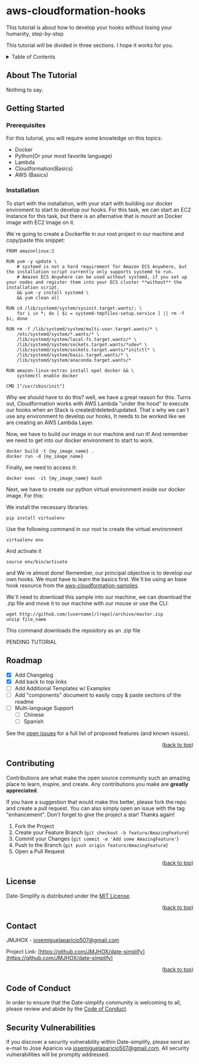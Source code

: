 # aws-cloudformation-hooks
This tutorial is about how to develop your hooks without losing your humanity, step-by-step

This tutorial will be  divided in three sections. I hope it works for you.



<!-- TABLE OF CONTENTS -->
<details>
  <summary>Table of Contents</summary>
  <ol>
    <li>
      <a href="#about-the-tutorial">About The Tutorial</a>
    </li>
    <li>
      <a href="#getting-started">Before Getting Started</a>
      <ul>
        <li><a href="#prerequisites">Prerequisites</a></li>
        <li><a href="#installation">Installation</a></li>
      </ul>
    </li>
        <li>
      <a href="#getting-started">Working on it!</a>
      <ul>
        <li><a href="#construct">Constructing our hooks</a></li>
        <li><a href="#building">Building & Verifying</a></li>
        <li><a href="#testing">Deployment & Testing </a></li>
      </ul>
    </li>
  </ol>
</details>



<!-- ABOUT THE PROJECT -->
## About The Tutorial

Nothing to say.

<!-- GETTING STARTED -->
## Getting Started

### Prerequisites
For this tutorial, you will require some knowledge on this topics:


* Docker
* Python(Or your most favorite language)
* Lambda
* Cloudformation(Basics)
* AWS (Basics)


### Installation

To start with the installation, with your start with building our docker enviroment to start to develop our hooks.
For this task, we can start an EC2 Instance for this task, but there is an alternative that is mount an Docker image with EC2 Image on it.

We´re going to create a Dockerfile in our root project in our machine and copy/paste this snippet:

```
FROM amazonlinux:2

RUN yum -y update \
    # systemd is not a hard requirement for Amazon ECS Anywhere, but the installation script currently only supports systemd to run.
    # Amazon ECS Anywhere can be used without systemd, if you set up your nodes and register them into your ECS cluster **without** the installation script.
    && yum -y install systemd \
    && yum clean all

RUN cd /lib/systemd/system/sysinit.target.wants/; \
    for i in *; do [ $i = systemd-tmpfiles-setup.service ] || rm -f $i; done

RUN rm -f /lib/systemd/system/multi-user.target.wants/* \
    /etc/systemd/system/*.wants/* \
    /lib/systemd/system/local-fs.target.wants/* \
    /lib/systemd/system/sockets.target.wants/*udev* \
    /lib/systemd/system/sockets.target.wants/*initctl* \
    /lib/systemd/system/basic.target.wants/* \
    /lib/systemd/system/anaconda.target.wants/*

RUN amazon-linux-extras install epel docker && \
    systemctl enable docker

CMD ["/usr/sbin/init"]
```
Why we should have to do this? well, we have a great reason for this.
Turns out, Cloudformation works with AWS Lambda "under the hood" to execute our hooks when an Stack is created/deleted/updated.
That´s why we can´t use any environment to develop our hooks, It needs to be worked like we are creating an AWS Lambda Layer.

Now, we have to build our image in our machine and run it! And remember we need to get into our docker environment to start to work.

```
docker build -t {my_image_name} .
docker run -d {my_image_name}
```

Finally, we need to access it:
```
docker exec -it {my_image_name} bash
```

Next, we have to create our python virtual environment inside our docker image. For this:

We install the necessary libraries:
```
pip install virtualenv
```
Use the following command in our root to create the virtual environment
```
virtualenv env
```

And activate it
```
source env/bin/activate
```
and We´re almost done!
Remember, our principal objective is to develop our own hooks. We must have to learn the basics first.
We´ll be using an base hook resource from the [aws-cloudformation-samples](https://github.com/aws-cloudformation/aws-cloudformation-samples/tree/main/hooks/python-hooks/resource-tags). 

We´ll need to download this sample into our machine, we can download the .zip file and move it to our machine with our mouse or use the CLI:
```
wget http://github.com/[username]/[repo]/archive/master.zip
unzip file_name
```
This command downloads the repository as an .zip file

PENDING TUTORIAL
<!-- ROADMAP -->
## Roadmap

- [x] Add Changelog
- [x] Add back to top links
- [ ] Add Additional Templates w/ Examples
- [ ] Add "components" document to easily copy & paste sections of the readme
- [ ] Multi-language Support
    - [ ] Chinese
    - [ ] Spanish

See the [open issues](https://github.com/JMJHOX/date-simplify/issues) for a full list of proposed features (and known issues).

<p align="right">(<a href="#top">back to top</a>)</p>



<!-- CONTRIBUTING -->
## Contributing

Contributions are what make the open source community such an amazing place to learn, inspire, and create. Any contributions you make are **greatly appreciated**.

If you have a suggestion that would make this better, please fork the repo and create a pull request. You can also simply open an issue with the tag "enhancement".
Don't forget to give the project a star! Thanks again!

1. Fork the Project
2. Create your Feature Branch (`git checkout -b feature/AmazingFeature`)
3. Commit your Changes (`git commit -m 'Add some AmazingFeature'`)
4. Push to the Branch (`git push origin feature/AmazingFeature`)
5. Open a Pull Request

<p align="right">(<a href="#top">back to top</a>)</p>



<!-- LICENSE -->
## License

Date-Simplify is distributed under the [MIT License](https://opensource.org/licenses/MIT).

<p align="right">(<a href="#top">back to top</a>)</p>



<!-- CONTACT -->
## Contact

JMJHOX  - josemiguelaparicio507@gmail.com

Project Link: [https://github.com/JMJHOX/date-simplify](https://github.com/JMJHOX/date-simplify)

<p align="right">(<a href="#top">back to top</a>)</p>

<!--

 ACKNOWLEDGMENTS 
## Acknowledgments

Use this space to list resources you find helpful and would like to give credit to. I've included a few of my favorites to kick things off!

* [Choose an Open Source License](https://choosealicense.com)
* [GitHub Emoji Cheat Sheet](https://www.webpagefx.com/tools/emoji-cheat-sheet)
* [Malven's Flexbox Cheatsheet](https://flexbox.malven.co/)
* [Malven's Grid Cheatsheet](https://grid.malven.co/)
* [Img Shields](https://shields.io)
* [GitHub Pages](https://pages.github.com)
* [Font Awesome](https://fontawesome.com)
* [React Icons](https://react-icons.github.io/react-icons/search)

<p align="right">(<a href="#top">back to top</a>)</p>
-->


<!-- MARKDOWN LINKS & IMAGES -->
<!-- https://www.markdownguide.org/basic-syntax/#reference-style-links -->

[stars-shield]: https://img.shields.io/github/stars/jmjhox/date-simplify.svg?style=for-the-badge
[stars-url]: https://github.com/JMJHOX/date-simplify/stargazers
[issues-shield]: https://img.shields.io/github/issues/jmjhox/date-simplify.svg?style=for-the-badg
[issues-url]: https://github.com/JMJHOX/date-simplify/issues
[license-shield]: https://img.shields.io/github/license/jmjhox/date-simplify.svg?style=for-the-badg
[license-url]: https://opensource.org/licenses/MIT



## Code of Conduct

In order to ensure that the Date-simplify community is welcoming to all, please review and abide by the [Code of Conduct](https://github.com/JMJHOX/date-simplify/blob/development/docs/CODE_OF_CONDUCT.md).

## Security Vulnerabilities

If you discover a security vulnerability within Date-simplify, please send an e-mail to Jose Aparicio via [josemiguelaparicio507@gmail.com](mailto:josemiguelaparicio507@gmail.com). All security vulnerabilities will be promptly addressed.

